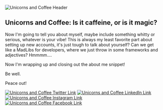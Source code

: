 ![Unicorns and Coffee Header](https://res.cloudinary.com/carriepresley/image/upload/v1611433822/GitHub%20ReadMe/Clean_Work_Place_LinkedIn_Banner_olqesy.jpg)

## Unicorns and Coffee: Is it caffeine, or is it magic?

Now I'm going to tell you about myself, maybe include something whitty or serious, whatever is your vibe! This is always my least favorite part about setting up new accounts, it's just tough to talk about yourself? Can we get like a MadLibs for developers, where we just throw in some frameworks and adjectives? Hmmmm....

Now I'm wrapping up and closing out the about me snippet!

Be well.

Peace out!

[![Unicorns and Coffee Twitter Link][1.image]][1.link]
[![Unicorns and Coffee LinkedIn Link][2.image]][2.link]
[![Unicorns and Coffee Instagram Link][3.image]][3.link]
[![Unicorns and Coffee Facebook Link][4.image]][4.link]


[1.image]: https://res.cloudinary.com/carriepresley/image/upload/c_scale,w_24/v1611433805/GitHub%20ReadMe/twitter_afinqs.png
[2.image]:https://res.cloudinary.com/carriepresley/image/upload/c_scale,w_24/v1611433798/GitHub%20ReadMe/linkedin_yrslvn.png
[3.image]:https://res.cloudinary.com/carriepresley/image/upload/c_scale,w_24/v1611433784/GitHub%20ReadMe/instagram_ohnyts.png
[4.image]:https://res.cloudinary.com/carriepresley/image/upload/c_scale,w_24/v1611433774/GitHub%20ReadMe/facebook_fxsp2w.png

[1.link]: https://twitter.com/carriepresley15
[2.link]: https://www.linkedin.com/in/carriepresley/
[3.link]: https://www.instagram.com/carriepresley/
[4.link]: https://www.facebook.com/carriepresley15/
